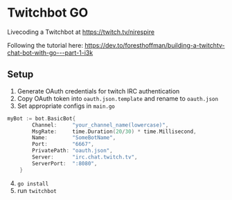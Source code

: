 # Twitchbot GO

Livecoding a Twitchbot at https://twitch.tv/nirespire

Following the tutorial here: https://dev.to/foresthoffman/building-a-twitchtv-chat-bot-with-go---part-1-i3k

## Setup

1. Generate OAuth credentials for twitch IRC authentication
2. Copy OAuth token into `oauth.json.template` and rename to `oauth.json`
3. Set appropriate configs in `main.go`
```go
myBot := bot.BasicBot{
		Channel:     "your_channel_name(lowercase)",
		MsgRate:     time.Duration(20/30) * time.Millisecond,
		Name:        "SomeBotName",
		Port:        "6667",
		PrivatePath: "oauth.json",
		Server:      "irc.chat.twitch.tv",
		ServerPort:  ":8080",
	}
```
4. `go install`
5. run `twitchbot`